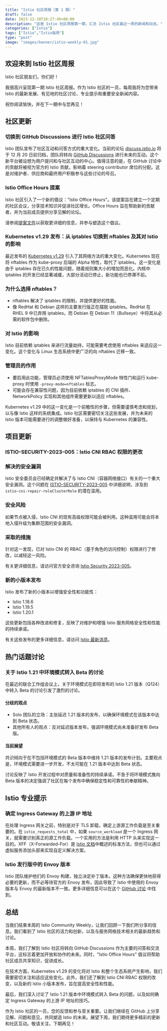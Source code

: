 ```yaml
---
title: "Istio 社区周报（第 1 期）"
draft: false
date: 2023-12-18T10:27:49+08:00
description: "这是 Istio 社区周报第一期，汇总 Istio 社区最近一周的新闻和动态。"
categories: ["Istio"]
tags: ["Istio","Istio每周"]
type: "post"
image: "images/banner/istio-weekly-01.jpg"
---
```


## 欢迎来到 Istio 社区周报

Istio 社区朋友们，你们好！

我很高兴呈现第一期 Istio 社区周报。作为 Istio 社区的一员，每周我将为您带来 Istio 的最新发展、有见地的社区讨论、专业提示和重要安全新闻内容。

祝你阅读愉快，并在下一期中与您再见！

## 社区更新

### 切换到 GitHub Discussions 进行 Istio 社区问答

Istio 团队宣布了社区互动和问答方式的重大变化。当前的论坛 [discuss.istio.io](https://discuss.istio.io/) 将于 12 月 20 日前归档，团队将转向 [GitHub Discussions](https://github.com/istio/istio/discussions) 进行未来的互动。这个新平台被设想为用户提问和与社区互动的中心。值得注意的是，在 GitHub 讨论中的贡献将被视为官方的 Istio 贡献，影响着 steering contributor 席位的分配。这是对维护者、供应商和最终用户积极参与这些讨论的号召。

### Istio Office Hours 提案

Istio 社区引入了一个新的倡议："Istio Office Hours"。该提案旨在建立一个定期的社区会议，分享技术知识并促进社区增长。Office Hours 旨在帮助新的贡献者，并为当前成员提供分享见解的论坛。

请参阅[提案文件](https://docs.google.com/document/d/13voR8qZwG8lKI2_xtvYhN6msBHp0MAdvlDXMUqQGFEM/edit)以获取更详细的信息，并参与塑造这个倡议。

### Kubernetes v1.29 发布：从 iptables 切换到 nftables 及其对 Istio 的影响

最近发布的 [Kubernetes v1.29](https://github.com/kubernetes/kubernetes/blob/master/CHANGELOG/CHANGELOG-1.29.md) 引入了其网络方法的重大变化。Kubernetes 现在将 nftables 作为 kube-proxy 后端的 Alpha 特性，取代了 iptables。这一变化是由于 iptables 存在已久的性能问题，随着规则集大小的增加而恶化。内核中 iptables 的开发已经显著减缓，大部分活动已停止，新功能也已停滞不前。

### 为什么选择 nftables？

- nftables 解决了 iptables 的限制，并提供更好的性能。
- 像 RedHat 和 Debian 这样的主要发行版正在摆脱 iptables。RedHat 在 RHEL 9 中已弃用 iptables，而 Debian 在 Debian 11（Bullseye）中将其从必需的软件包中删除。

### 对 Istio 的影响

Istio 目前依赖 iptables 来进行流量劫持，可能需要考虑使用 nftables 来适应这一变化。这个变化与 Linux 生态系统中更广泛的向 nftables 迁移一致。

### 管理员的作用

- 要启用此功能，管理员必须使用 NFTablesProxyMode 特性门和运行 kube-proxy 时使用 `-proxy-mode=nftables` 标志。
- 可能会存在兼容性问题，因为目前依赖 iptables 的 CNI 插件、NetworkPolicy 实现和其他组件需要更新以适应 nftables。

Kubernetes v1.29 中的这一变化是一个前瞻性的步骤，但需要谨慎考虑和规划，以与像 Istio 这样的系统集成。Istio 社区需要密切关注这些发展，并为未来的 Istio 版本可能需要进行的调整做好准备，以保持与 Kubernetes 的兼容性。

## 项目更新

### ISTIO-SECURITY-2023-005：Istio CNI RBAC 权限的更改

### 解决的安全漏洞

Istio 安全委员会已经确定并解决了与 Istio CNI（容器网络接口）有关的一个重大安全漏洞。这个问题在 [ISTIO-SECURITY-2023-005](https://istio.io/latest/news/security/istio-security-2023-005/) 中详细说明，涉及到 `istio-cni-repair-roleClusterRole` 的潜在滥用。

### 安全风险

如果节点被入侵，Istio CNI 的现有高级权限可能会被利用。这种滥用可能会将本地入侵升级为集群范围的安全漏洞。

### 采取的措施

针对这一发现，已对 Istio CNI 的 RBAC（基于角色的访问控制）权限进行了修改，以减轻这一风险。

有关更详细信息，请访问官方安全咨询 [Istio Security 2023-005](https://istio.io/latest/news/security/istio-security-2023-005/)。

### 新的小版本发布

Istio 发布了新的小版本以增强安全性和功能性：

- Istio 1.18.6
- Istio 1.19.5
- Istio 1.20.1

这些更新包括各种改进和修复，反映了对维护和增强 Istio 服务网格安全性和性能的持续承诺。

有关这些发布的更多详细信息，请访问 [Istio 最新消息](https://istio.io/latest/news/)。

## 热门话题讨论

### 关于 Istio 1.21 中环境模式转入 Beta 的讨论

在最近的联合工作组会议上，关于环境模式在即将发布的 Istio 1.21 版本（Q124）中转入 Beta 的讨论引发了激烈的讨论。

#### 分歧的观点

- Solo 团队的立场：主张延迟 1.21 版本的发布，以确保环境模式在该版本中达到 Beta 状态。
- 其他所有人的观点：反对延迟版本发布，强调环境模式尚未准备好发布 Beta 版。

#### 当前展望

共识倾向于在不包括环境模式的 Beta 版本中维持 1.21 版本的发布计划。主要观点是，环境模式需要进一步开发，不太可能在 1.21 版本中达到 Beta 状态。

讨论反映了 Istio 开发过程中对质量和准备性的持续承诺。不急于将环境模式推向 Beta 版本的决定强调了社区在每个发布中确保稳定性和可靠性的奉献精神。

## Istio 专业提示

### 确定 Ingress Gateway 的上游 IP 地址

在处理 Ingress 网关之前，特别是对于 TLS 卸载，确定上游源工作负载是至关重要的。在 `istio_requests_total` 中，如果 `source_workload` 是一个 Ingress 网关，就需要识别真正的源工作负载。一个实用的方法是利用 HTTP 头来实现这一目的。XFF（X-Forwarded-For）是 [Istio 文档](https://istio.io/latest/docs/ops/configuration/traffic-management/network-topologies/)中概述的标准方法，但也可以通过虚拟服务添加头部来实现自定义解决方案。

### Istio 发行版中的 Envoy 版本

Istio 团队维护他们的 Envoy 构建，独立决定补丁版本。这种方法确保更快地获得必要的更新，而不必等待官方的 Envoy 发布，因此导致了 Istio 中使用的 Envoy 版本与 Envoy 的最新版本不一致。更多详细信息可以在这个 [GitHub 讨论](https://github.com/istio/istio/discussions/48064#discussioncomment-7794044) 中找到。

## 总结

当我们结束本周的 Istio Community Weekly，让我们回顾一下我们所分享的信息。我们看到了 Istio 社区的活力和创新，以及与服务网格技术相关的最新趋势和讨论。

本周，我们了解到 Istio 社区将转向 GitHub Discussions 作为主要的问答和交流平台，这标志着更加开放和协作的未来。同时，"Istio Office Hours" 倡议将帮助社区成员共享知识，促进成长。

在技术方面，Kubernetes v1.29 的变化将对 Istio 和整个生态系统产生影响，我们需要密切关注和适应这些变化。此外，我们还了解到 Istio CNI RBAC 权限的改变，以及新的 Istio 小版本发布，旨在提高安全性和性能。

最后，我们深入讨论了 Istio 1.21 版本中环境模式转入 Beta 的问题，以及如何确定 Ingress Gateway 的上游 IP 地址的技巧。

作为 Istio 社区的一员，您的反馈和参与至关重要。让我们继续在 GitHub 上分享见解、问题和意见，共同塑造 Istio 的未来。展望下周，我们期待更多精彩的更新和社区互动。敬请关注，下期再见！
